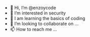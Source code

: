 - 👋 Hi, I’m @enzoycode
- 👀 I’m interested in security 
- 🌱 I am learning the basics of coding
- 💞️ I’m looking to collaborate on ...
- 📫 How to reach me ...

<!---
enzoycode/enzoycode is a ✨ special ✨ repository because its `README.md` (this file) appears on your GitHub profile.
You can click the Preview link to take a look at your changes.
--->
